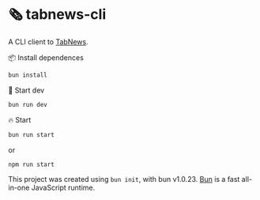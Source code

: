 # 🗞️ tabnews-cli

A CLI client to [TabNews](https://tabnews.com.br).

📦 Install dependences

```bash
bun install
```

🔧 Start dev

```bash
bun run dev
```

🔥 Start

```bash
bun run start
```

or

```bash
npm run start
```

This project was created using `bun init`, with bun v1.0.23. [Bun](https://bun.sh) is a fast all-in-one JavaScript runtime.

